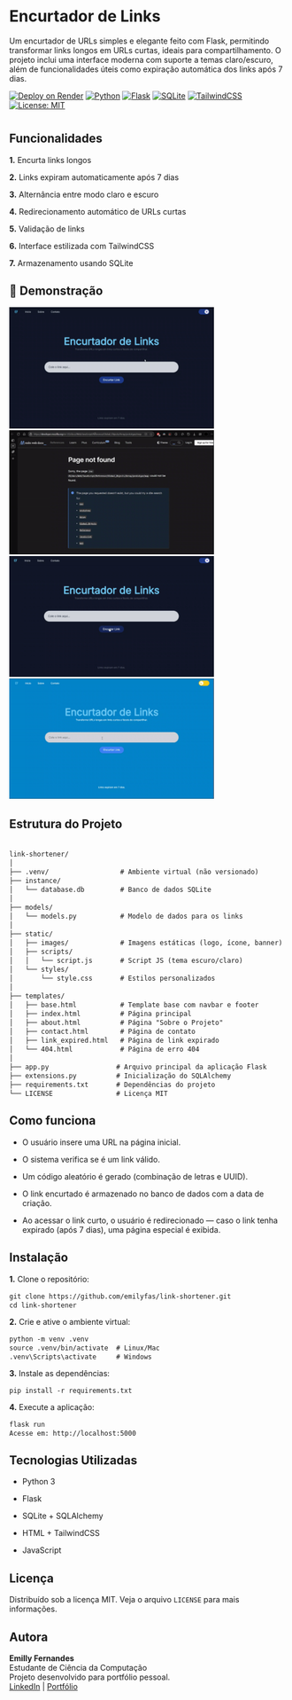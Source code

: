 # Encurtador de Links

Um encurtador de URLs simples e elegante feito com Flask, permitindo transformar links longos em URLs curtas, ideais para compartilhamento. O projeto inclui uma interface moderna com suporte a temas claro/escuro, além de funcionalidades úteis como expiração automática dos links após 7 dias.

[![Deploy on Render](https://img.shields.io/badge/Deploy-Render-blueviolet?logo=render&logoColor=white)](https://l1nksh0rtef.onrender.com)
[![Python](https://img.shields.io/badge/Python-3.10-blue?logo=python&logoColor=white)](https://www.python.org/)
[![Flask](https://img.shields.io/badge/Flask-2.3-lightgrey?logo=flask)](https://flask.palletsprojects.com/)
[![SQLite](https://img.shields.io/badge/Database-SQLite-003B57?logo=sqlite&logoColor=white)](https://www.sqlite.org/)
[![TailwindCSS](https://img.shields.io/badge/Styling-TailwindCSS-38B2AC?logo=tailwind-css&logoColor=white)](https://tailwindcss.com/)
[![License: MIT](https://img.shields.io/badge/License-MIT-yellow.svg)](LICENSE)

#

## Funcionalidades
**1.** Encurta links longos

**2.** Links expiram automaticamente após 7 dias

**3.** Alternância entre modo claro e escuro

**4.** Redirecionamento automático de URLs curtas

**5.** Validação de links

**6.** Interface estilizada com TailwindCSS

**7.** Armazenamento usando SQLite

## 📸 Demonstração

<img src="static/images/ezgif-15b5357eb86f3f.gif" width="370"/><img src="static/images/ezgif-191ffd586b0ef4.gif" width="370"/><img src="static/images/ezgif-1edcc7160960ec.gif" width="370"/><img src="static/images/ezgif-3e6181c4cb9930.gif" width="370"/>

## Estrutura do Projeto

```

link-shortener/
│
├── .venv/                  # Ambiente virtual (não versionado)
├── instance/
│   └── database.db         # Banco de dados SQLite
│
├── models/
│   └── models.py           # Modelo de dados para os links
│
├── static/
│   ├── images/             # Imagens estáticas (logo, ícone, banner)
│   ├── scripts/
│   │   └── script.js       # Script JS (tema escuro/claro)
│   └── styles/
│       └── style.css       # Estilos personalizados
│
├── templates/
│   ├── base.html           # Template base com navbar e footer
│   ├── index.html          # Página principal
│   ├── about.html          # Página "Sobre o Projeto"
│   ├── contact.html        # Página de contato
│   ├── link_expired.html   # Página de link expirado
│   └── 404.html            # Página de erro 404
│
├── app.py                 # Arquivo principal da aplicação Flask
├── extensions.py          # Inicialização do SQLAlchemy
├── requirements.txt       # Dependências do projeto
└── LICENSE                # Licença MIT

```

## Como funciona

- O usuário insere uma URL na página inicial.

- O sistema verifica se é um link válido.

- Um código aleatório é gerado (combinação de letras e UUID).

- O link encurtado é armazenado no banco de dados com a data de criação.

- Ao acessar o link curto, o usuário é redirecionado — caso o link tenha expirado (após 7 dias), uma página especial é exibida.

## Instalação

**1.** Clone o repositório:

```
git clone https://github.com/emilyfas/link-shortener.git
cd link-shortener
```

**2.** Crie e ative o ambiente virtual:
```
python -m venv .venv
source .venv/bin/activate  # Linux/Mac
.venv\Scripts\activate     # Windows
```

**3.** Instale as dependências:
```
pip install -r requirements.txt
```

**4.** Execute a aplicação:
```
flask run
Acesse em: http://localhost:5000
```

## Tecnologias Utilizadas

- Python 3

- Flask

- SQLite + SQLAlchemy

- HTML + TailwindCSS

- JavaScript

## Licença

Distribuído sob a licença MIT. Veja o arquivo `LICENSE` para mais informações.

## Autora  

**Emilly Fernandes**   
Estudante de Ciência da Computação   
Projeto desenvolvido para portfólio pessoal.   
[LinkedIn](https://www.linkedin.com/in/emilly-fernandes) | [Portfólio](https://emilyfas.github.io/meu-portfolio/)

